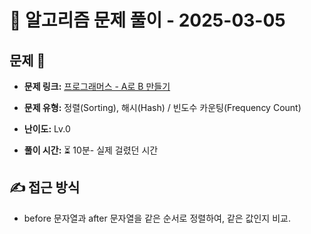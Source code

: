 # 📝 알고리즘 문제 풀이 - 2025-03-05

## 문제 📖

- **문제 링크:** [프로그래머스 - A로 B 만들기](https://school.programmers.co.kr/learn/courses/30/lessons/120886)

- **문제 유형:** 정렬(Sorting), 해시(Hash) / 빈도수 카운팅(Frequency Count)

- **난이도:** Lv.0

- **풀이 시간:** ⏳ 10분- 실제 걸렸던 시간

## ✍ 접근 방식

- before 문자열과 after 문자열을 같은 순서로 정렬하여, 같은 값인지 비교.
